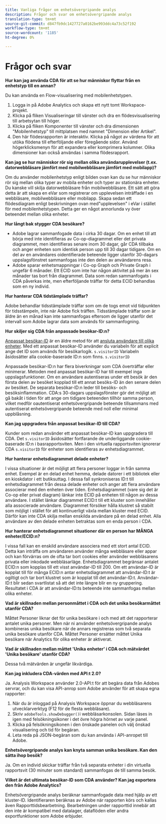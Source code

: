 ```yaml
---
title: Vanliga frågor om enhetsövergripande analys
description: Frågor och svar om enhetsövergripande analys
translation-type: tm+mt
source-git-commit: d847fb9dc1427727a0162be993ddc4a73c52f192
workflow-type: tm+mt
source-wordcount: '1185'
ht-degree: 0%

---
```



# Frågor och svar

**Hur kan jag använda CDA för att se hur människor flyttar från en enhetstyp till en annan?**

Du kan använda en Flow-visualisering med mobilenhetstypen.

1. Logga in på Adobe Analytics och skapa ett nytt tomt Workspace-projekt.
2. Klicka på fliken Visualiseringar till vänster och dra en flödesvisualisering till arbetsytan till höger.
3. Klicka på fliken Komponenter till vänster och dra dimensionen &quot;Mobilenhetstyp&quot; till mittplatsen med namnet &quot;Dimension eller Artikel&quot;.
4. Den här flödesrapporten är interaktiv. Klicka på något av värdena för att utöka flödena till efterföljande eller föregående sidor. Använd högerklicksmenyn för att expandera eller komprimera kolumner. Olika dimensioner kan också användas i samma flödesrapport.

**Kan jag se hur människor rör sig mellan olika användarupplevelser (t.ex. datorwebbläsare jämfört med mobilwebbläsare jämfört med mobilapp)?**

Om du använder mobilenhetstyp enligt bilden ovan kan du se hur människor rör sig mellan olika typer av mobila enheter och typer av stationära enheter. Du kanske vill skilja datorwebbläsare från mobilwebbläsare. Ett sätt att göra detta är att skapa en eVar som registrerar om upplevelsen inträffade i en webbläsare, mobilwebbläsare eller mobilapp. Skapa sedan ett flödesdiagram enligt beskrivningen ovan med&quot;upplevelsen&quot; i eVar i stället för med mobilenhetstypen. Detta ger en något annorlunda vy över beteendet mellan olika enheter.

**Hur långt bak stygger CDA besökare?**

* Adobe lagrar sammanfogade data i cirka 30 dagar. Om en enhet till att börja med inte identifieras av Co-op-diagrammet eller det privata diagrammet, men identifieras senare inom 30 dagar, går CDA tillbaka och anger enheten som identisk person upp till 30 dagar tidigare. Om en del av en användares oidentifierade beteende ligger utanför 30-dagars uppslagsfönstret sammanfogas inte den delen av användarens resa.
* Adobe sparar enhetsmappningar i Co-op Graph och Private Graph i ungefär 6 månader. Ett ECID som inte har någon aktivitet på mer än sex månader tas bort från diagrammet. Data som redan sammanfogats i CDA påverkas inte, men efterföljande träffar för detta ECID behandlas som en ny individ.

**Hur hanterar CDA tidstämplade träffar?**

Adobe behandlar tidsstämplade träffar som om de togs emot vid tidpunkten för tidsstämpeln, inte när Adobe fick träffen. Tidsstämplade träffar som är äldre än en månad kan inte sammanfogas eftersom de ligger utanför det intervall som Adobe lagrar data som används för sammanfogning.

**Hur skiljer sig CDA från anpassade besökar-ID:n?**

[Anpassat besökar-ID](/help/implement/vars/config-vars/visitorid.md) är en äldre metod för att [ansluta användare till olika enheter](/help/implement/js/xdevice-visid/xdevice-connecting.md). Med ett anpassat besökar-ID använder du variabeln för att explicit ange det ID som används för besökarlogik. `s.visitorID` Variabeln åsidosätter alla cookie-baserade ID:n som finns. `s.visitorID`

Anpassade besökar-ID:n har flera biverkningar som CDA överträffar eller minimerar. Metoden med anpassat besökar-ID har till exempel inga uppslagsfunktioner. Om en användare autentiseras under ett besök är den första delen av besöket kopplad till ett annat besöks-ID än den senare delen av besöket. De separata besökar-ID:n leder till besöks- och besöksinflammation. CDA:s 30-dagars uppslagsfönster gör det möjligt att gå bakåt i tiden för att ange om tidigare beteenden tillhör samma person, vilket medför oautentiserat enhetsövergripande beteende tillsammans med autentiserat enhetsövergripande beteende med noll eller minimal uppblåsning.

**Kan jag uppgradera från anpassat besökar-ID till CDA?**

Kunder som redan använder ett anpassat besökar-ID kan uppgradera till CDA. Det `s.visitorID` åsidosätter fortfarande de underliggande cookie-baserade ID:n i basrapportsviten. Men i den virtuella rapportsviten ignorerar CDA `s.visitorID` för enheter som identifieras av enhetsdiagrammet.

**Hur hanterar enhetsdiagrammet delade enheter?**

I vissa situationer är det möjligt att flera personer loggar in från samma enhet. Exempel är en delad enhet hemma, delade datorer i ett bibliotek eller en kioskdator i ett butiksuttag. I dessa fall synkroniseras ID:t till enhetsdiagrammet från dessa delade enheter och anger att flera användare associerar med den enheten över tiden. Enhetsdiagrammet (vare sig det är Co-op eller privat diagram) länkar inte ECID på enheten till någon av dessa användare. I stället länkar diagrammet ECID:t till ett kluster som innehåller alla associerade användare. Diagrammet försöker hålla klustret så stabilt som möjligt i stället för att kontinuerligt växla mellan kluster med ECID. Därför kan inte CDA skilja mellan enskilda användare på en delad enhet. Alla användare av den delade enheten betraktas som en enda person i CDA.

**Hur hanterar enhetsdiagrammet situationer där en person har MÅNGA enheter/ECID:n?**

I vissa fall kan en enskild användare associera med ett stort antal ECID. Detta kan inträffa om användaren använder många webbläsare eller appar och kan förvärras om de ofta tar bort cookies eller använder webbläsarens privata eller inkodade webbläsarläge. Enhetsdiagrammet begränsar antalet ECID:n som kopplas till ett visst användar-ID till 200. Om ett användar-ID är kopplat till för många ECID:n antar enhetsdiagrammet att användar-ID:t är ogiltigt och tar bort klustret som är kopplat till det användar-ID:t. Användar-ID:t blir sedan svartlistat så att det inte längre blir en ny gruppering. Resultatet i CDA är att användar-ID:ts beteende inte sammanfogas mellan olika enheter.

**Vad är skillnaden mellan personmåttet i CDA och det unika besökarmåttet utanför CDA?**

Måttet Personer liknar det för unika besökare i och med att det rapporterar antalet unika personer. Men när ni använder enhetsövergripande analys kombineras unika besökare när de annars registreras som två separata unika besökare utanför CDA. Måttet Personer ersätter måttet Unika besökare när Analytics för olika enheter är aktiverat.

**Vad är skillnaden mellan måttet &#39;Unika enheter&#39; i CDA och mätvärdet &#39;Unika besökare&#39; utanför CDA?**

Dessa två mätvärden är ungefär likvärdiga.

**Kan jag inkludera CDA-värden med API:t 2.0?**

Ja. Analysis Workspace använder 2.0-API:t för att begära data från Adobes servrar, och du kan visa API-anrop som Adobe använder för att skapa egna rapporter:

1. När du är inloggad på Analysis Workspace öppnar du webbläsarens utvecklarverktyg (F12 för de flesta webbläsare).
1. Skriv `adobeTools.showDebugger()`i webbläsarkonsolen. Sidan läses in igen med felsökningsikoner i det övre högra hörnet av varje panel.
1. Klicka på felsökningsikonen i den önskade panelen och välj önskad visualisering och tid för begäran.
1. Leta reda på JSON-begäran som du kan använda i API-anropet till Adobe.

**Enhetsövergripande analys kan knyta samman unika besökare. Kan den sätta ihop besök?**

Ja. Om en individ skickar träffar från två separata enheter i din virtuella rapportsvit (30 minuter som standard) sammanfogas de till samma besök.

**Vilket är det ultimata besökar-ID som CDA använder? Kan jag exportera den från Adobe Analytics?**

Enhetsövergripande analys beräknar sammanfogade data med hjälp av ett kluster-ID. Identifieraren beräknas av Adobe när rapporten körs och kallas även Rapporttidsbearbetning. Bearbetningen under rapporttid innebär att den inte är kompatibel med datalager, dataflöden eller andra exportfunktioner som Adobe erbjuder.
